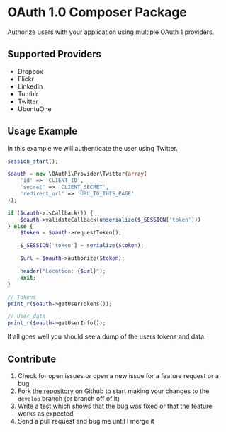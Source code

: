 # OAuth 1.0 Composer Package

Authorize users with your application using multiple OAuth 1 providers.

## Supported Providers

- Dropbox
- Flickr
- LinkedIn
- Tumblr
- Twitter
- UbuntuOne

## Usage Example

In this example we will authenticate the user using Twitter.

```php
session_start();

$oauth = new \OAuth1\Provider\Twitter(array(
	'id' => 'CLIENT_ID',
	'secret' => 'CLIENT_SECRET',
	'redirect_url' => 'URL_TO_THIS_PAGE'
));

if ($oauth->isCallback()) {
	$oauth->validateCallback(unserialize($_SESSION['token']))
} else {
	$token = $oauth->requestToken();

	$_SESSION['token'] = serialize($token);

	$url = $oauth->authorize($token);

	header("Location: {$url}");
	exit;
}

// Tokens
print_r($oauth->getUserTokens());

// User data
print_r($oauth->getUserInfo());
```

If all goes well you should see a dump of the users tokens and data.

## Contribute

1. Check for open issues or open a new issue for a feature request or a bug
2. Fork [the repository][] on Github to start making your changes to the
    `develop` branch (or branch off of it)
3. Write a test which shows that the bug was fixed or that the feature works as expected
4. Send a pull request and bug me until I merge it

[the repository]: https://github.com/chrisnharvey/oauth1
